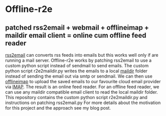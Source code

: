 # Offline-r2e
## patched rss2email + webmail + offlineimap + maildir email client = online cum offline feed reader
[rss2email](http://www.allthingsrss.com/rss2email/) can converts rss feeds into emails but this works well only if are running a mail server. Offline-r2e works by patching rss2email to use a custom python script instead of sendmail to send emails. The custom python script r2e2maildir.py writes the emails to a local [maildir](https://en.wikipedia.org/wiki/Maildir) folder instead of sending the email out via smtp or sendmail. We can then use [offlineimap](http://offlineimap.org/) to upload the saved emails to our favourite cloud email provider via [IMAP](https://en.wikipedia.org/wiki/Internet_Message_Access_Protocol). The result is an online feed reader. For an offline feed reader, we can use any maildir compatible email client to read the local maildir folder.
This repository contains the custom python script r2e2maildir.py and instructions on patching rss2email.py
For more details about the motivation for this project and the approach see my blog post.
